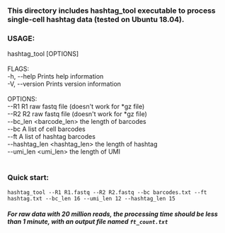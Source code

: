 ### This directory includes hashtag_tool executable to process single-cell hashtag data (tested on Ubuntu 18.04).
###
### USAGE:
 hashtag_tool [OPTIONS] <br/>
<br/>
 FLAGS: <br/>
    -h, --help       Prints help information <br/>
    -V, --version    Prints version information <br/>
<br/>
 OPTIONS: <br/>
        --R1 <Read1>                   R1 raw fastq file (doesn't work for *gz file) <br/>
        --R2 <Read2>                   R2 raw fastq file (doesn't work for *gz file) <br/>
        --bc_len <barcode_len>         the length of barcodes <br/>
        --bc <barcodes>                A list of cell barcodes <br/>
        --ft <features>                A list of hashtag barcodes <br/>
        --hashtag_len <hashtag_len>    the length of hashtag <br/>
        --umi_len <umi_len>            the length of UMI <br/>
<br/>
 
### Quick start:
`hashtag_tool --R1 R1.fastq --R2 R2.fastq --bc barcodes.txt --ft hashtag.txt --bc_len 16 --umi_len 12 --hashtag_len 15`

##### For raw data with 20 million reads, the processing time should be less than 1 minute, with an output file named `ft_count.txt`

